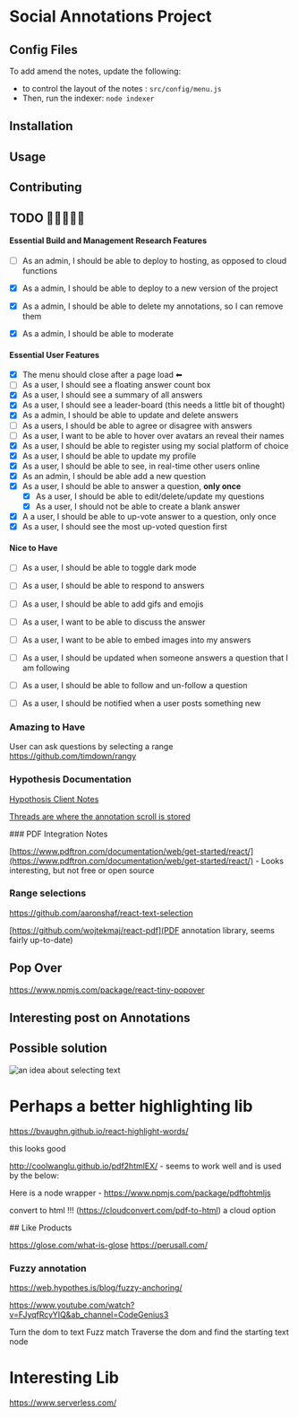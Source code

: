 # Social Annotations Project 

## Config Files 

To add amend the notes, update the following: 

-  to control the layout of the notes : `src/config/menu.js`
- Then, run the indexer: `node indexer`


## Installation

## Usage

## Contributing


## TODO  👷👷👷👷👷

#### Essential Build and Management Research Features 

- [ ] As an admin, I should be able to deploy to hosting, as opposed to cloud functions 
- [X] As a admin, I should be able to deploy to a new version of the project
- [X] As a admin, I should be able to delete my annotations, so I can remove them  
- [X] As a admin, I should be able to moderate 


#### Essential User Features
- [X] The menu should close after a page load  ⬅ 
- [ ] As a user, I should see a floating answer count box  
- [X]  As a user, I should see a summary of all answers 
- [X]  As a user, I should see a leader-board (this needs a little bit of thought)
- [X]  As a admin, I should be able to update and delete answers
- [ ]  As a users, I should be able to agree or disagree with answers
- [ ]  As a user, I want to be able to hover over avatars an reveal their names
- [X] As a user, I should be able to register using my social platform of choice
- [X] As a user, I should be able to update my profile
- [X] As a user, I should be able to see, in real-time other users online
- [X]  As an admin, I should be able add a new question 
- [X]  As a user, I should be able to  answer a question, **only once**
    - [X] As a user, I should be able to edit/delete/update my questions 
    - [X] As a user, I should not be able to create a blank answer
- [X]  A a user, I should be able to up-vote answer to a question, only once 
- [X]  As a user, I should see the most up-voted question first
#### Nice to Have
- [ ]  As a user, I should be able to toggle dark mode
- [ ]  As a user, I should be able to respond to answers
- [ ]  As a user, I should be able to add gifs and emojis 
- [ ]  As a user, I want to be able to discuss the answer 
- [ ]  As a user, I want to be able to embed images into my answers
- [ ]  As a user, I should be updated when someone answers a question that I am following
- [ ]  As a user, I should be able to follow and un-follow a question
- [ ]  As a user, I should be notified when a user posts something new



### Amazing to Have

User can ask questions by selecting a range  https://github.com/timdown/rangy

### Hypothesis Documentation 

[Hypothosis Client Notes](https://h.readthedocs.io/projects/client/en/latest/)


[Threads are where the annotation scroll is stored](https://github.com/hypothesis/client/blob/bd5b2de0444ea2107dd8d22ef6c94ec357309140/src/sidebar/components/ThreadCard.js)

### PDF Integration Notes 

[https://www.pdftron.com/documentation/web/get-started/react/](https://www.pdftron.com/documentation/web/get-started/react/) - Looks interesting, but not free or open source
### Range selections

https://github.com/aaronshaf/react-text-selection


[https://github.com/wojtekmaj/react-pdf](PDF annotation library, seems fairly up-to-date)

## Pop Over

https://www.npmjs.com/package/react-tiny-popover

## Interesting post on Annotations



## Possible solution 

![an idea about selecting text](https://github.com/timdown/rangy/issues/438)


# Perhaps a better highlighting lib
https://bvaughn.github.io/react-highlight-words/


this looks good 

http://coolwanglu.github.io/pdf2htmlEX/ - seems to work well and is used by the below:


Here is a node wrapper - https://www.npmjs.com/package/pdftohtmljs

convert to html !!! (https://cloudconvert.com/pdf-to-html) a cloud option

## Like Products

https://glose.com/what-is-glose
https://perusall.com/

### Fuzzy annotation

https://web.hypothes.is/blog/fuzzy-anchoring/

https://www.youtube.com/watch?v=FJyqfRcyYIQ&ab_channel=CodeGenius3

Turn the dom to text 
Fuzz match 
Traverse the dom and find the starting text node 


# Interesting Lib

https://www.serverless.com/